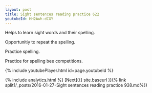 ```yaml
---
layout: post
title: Sight sentences reading practice 622
youtubeId: HH2Awh-dCGY
---
```

 
 
Helps to learn sight words and their spelling.

Opportunitiy to repeat the spelling. 

Practice spelling. 
 
Practice for spelling bee competitions. 
 
{% include youtubePlayer.html id=page.youtubeId %}
 
 
{% include analytics.html %} 
[Next]({{ site.baseurl }}{% link  split1/_posts/2016-01-27-Sight sentences reading practice 938.md%})
 
